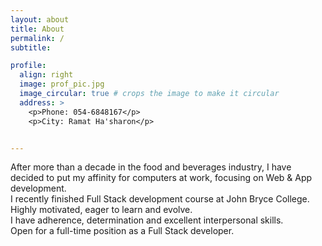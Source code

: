 ```yaml
---
layout: about
title: About
permalink: /
subtitle: 

profile:
  align: right
  image: prof_pic.jpg
  image_circular: true # crops the image to make it circular
  address: >
    <p>Phone: 054-6848167</p>
    <p>City: Ramat Ha'sharon</p>


---
```


After more than a decade in the food and beverages industry, I have decided to put my affinity for computers at work, focusing on Web & App development.
<br>
I recently finished Full Stack development course at John Bryce College.
Highly motivated, eager to learn and evolve.
<br>
I have adherence, determination and excellent interpersonal skills.
<br>
Open for a full-time position as a Full Stack developer.

<!-- Put your address / P.O. box / other info right below your picture. You can also disable any these elements by editing `profile` property of the YAML header of your `_pages/about.md`. Edit `_bibliography/papers.bib` and Jekyll will render your [publications page](/al-folio/publications/) automatically. -->

<!-- Link to your social media connections, too. This theme is set up to use [Font Awesome icons](http://fortawesome.github.io/Font-Awesome/) and [Academicons](https://jpswalsh.github.io/academicons/), like the ones below. Add your Facebook, Twitter, LinkedIn, Google Scholar, or just disable all of them. -->
